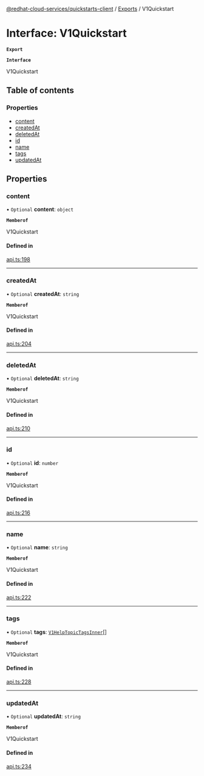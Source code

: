 [@redhat-cloud-services/quickstarts-client](../README.md) / [Exports](../modules.md) / V1Quickstart

# Interface: V1Quickstart

**`Export`**

**`Interface`**

V1Quickstart

## Table of contents

### Properties

- [content](V1Quickstart.md#content)
- [createdAt](V1Quickstart.md#createdat)
- [deletedAt](V1Quickstart.md#deletedat)
- [id](V1Quickstart.md#id)
- [name](V1Quickstart.md#name)
- [tags](V1Quickstart.md#tags)
- [updatedAt](V1Quickstart.md#updatedat)

## Properties

### content

• `Optional` **content**: `object`

**`Memberof`**

V1Quickstart

#### Defined in

[api.ts:198](https://github.com/mkholjuraev/javascript-clients/blob/master/packages/quickstarts/api.ts#L198)

___

### createdAt

• `Optional` **createdAt**: `string`

**`Memberof`**

V1Quickstart

#### Defined in

[api.ts:204](https://github.com/mkholjuraev/javascript-clients/blob/master/packages/quickstarts/api.ts#L204)

___

### deletedAt

• `Optional` **deletedAt**: `string`

**`Memberof`**

V1Quickstart

#### Defined in

[api.ts:210](https://github.com/mkholjuraev/javascript-clients/blob/master/packages/quickstarts/api.ts#L210)

___

### id

• `Optional` **id**: `number`

**`Memberof`**

V1Quickstart

#### Defined in

[api.ts:216](https://github.com/mkholjuraev/javascript-clients/blob/master/packages/quickstarts/api.ts#L216)

___

### name

• `Optional` **name**: `string`

**`Memberof`**

V1Quickstart

#### Defined in

[api.ts:222](https://github.com/mkholjuraev/javascript-clients/blob/master/packages/quickstarts/api.ts#L222)

___

### tags

• `Optional` **tags**: [`V1HelpTopicTagsInner`](V1HelpTopicTagsInner.md)[]

**`Memberof`**

V1Quickstart

#### Defined in

[api.ts:228](https://github.com/mkholjuraev/javascript-clients/blob/master/packages/quickstarts/api.ts#L228)

___

### updatedAt

• `Optional` **updatedAt**: `string`

**`Memberof`**

V1Quickstart

#### Defined in

[api.ts:234](https://github.com/mkholjuraev/javascript-clients/blob/master/packages/quickstarts/api.ts#L234)
